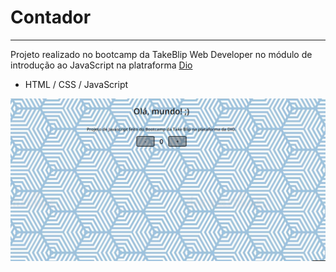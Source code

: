 <h1> Contador </h1>
<hr>
<p> Projeto realizado no bootcamp da TakeBlip Web Developer no módulo de introdução ao JavaScript na platraforma <a href="https://web.dio.me/home" _blank>Dio<a></p>

- HTML / CSS / JavaScript <br>

<img src="assets/contador.png">

